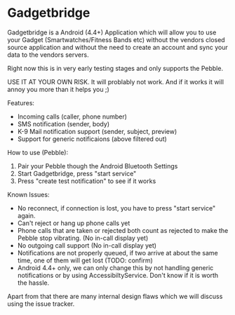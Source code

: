 Gadgetbridge
============

Gadgetbridge is a Android (4.4+) Application which will allow you to use your
Gadget (Smartwatches/Fitness Bands etc) without the vendors closed source
application and without the need to create an account and sync your data to the
vendors servers.

Right now this is in very early testing stages and only supports the Pebble.

USE IT AT YOUR OWN RISK. It will problably not work. And if it works it will
annoy you more than it helps you ;)

Features:

* Incoming calls (caller, phone number)
* SMS notification (sender, body)
* K-9 Mail notification support (sender, subject, preview)
* Support for generic notificaions (above filtered out)

How to use (Pebble):

1) Pair your Pebble though the Android Bluetooth Settings
2) Start Gadgetbridge, press "start service"
3) Press "create test notification" to see if it works

Known Issues:

* No reconnect, if connection is lost, you have to press "start service"
  again.
* Can't reject or hang up phone calls yet
* Phone calls that are taken or rejected both count as rejected to make the
  Pebble stop vibrating. (No in-call display yet)
* No outgoing call support (No in-call display yet)
* Notifications are not properly queued, if two arrive at about the same time,
  one of them will get lost (TODO: confirm)
* Android 4.4+ only, we can only change this by not handling generic
  notifications or by using AccessibiltyService. Don't know if it is worth the
  hassle.

Apart from that there are many internal design flaws which we will discuss using
the issue tracker.